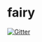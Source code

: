 # fairy

[![Gitter](https://badges.gitter.im/Join%20Chat.svg)](https://gitter.im/blasdoise/fairy?utm_source=badge&utm_medium=badge&utm_campaign=pr-badge&utm_content=badge)